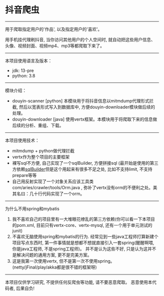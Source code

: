# 抖音爬虫
----
<p>用于爬取指定用户的'作品', 以及指定用户的'喜欢'。
<p>用手机挂代理刷抖音, 当你访问其他用户的个人空间时, 就自动把这些用户信息、头像、视频封面、视频mp4、mp3等都爬取下来了。


---
本项目使用语言及版本：
* jdk: 13-pre
* python: 3.8


----
模块介绍：
* douyin-scanner \[python\] 本模块用于将抖音信息以mitmdump代理形式拦截, 然后以宽表形式写入到数据库中, 方便douyin-downloader模块做后续的处理。
* douyin-downloader \[java\] 使用vertx框架。本模块用于将爬取下来的信息做后续的分析、重组、下载。

----
本项目使用技术：
* mitmdump + python做代理拦截
* vertx作为整个项目的主要框架
* 裸写sql不方便, 自己实现了一个sqlBuilder, 方便拼接sql (最开始是使用的第三方依赖[sqlBuilder](https://github.com/jkrasnay/sqlbuilder)但是这个用起来有很多不足之处, 比如不支持limit, 不支持prepare等等
* 自己用反射实现了一个对象关系应该工具类com/aries/crawler/tools/Orm.java , 弥补了vertx没有orm的不便利之处。美其名曰：几十行代码实现了一个orm。

----
为什么不用spring和mybatis
1. 我不喜欢自己的项目里有一大堆眼花缭乱的第三方依赖(你可以看一下本项目的pom.xml, 目前只有vertx-core、vertx-mysql, 还有一个用于单元测试的junit)
1. 不喜欢无脑使用spring和mybatis的行为. 经常见到一些java工程师打算新建个项目写点东西时, 第一件事情就是想都不想就直接引入一套spring(醒醒啊喂, 你是java工程师, 不是spring工程师)。 并不是认为这些不好, 只是认为这并不是解决问题的通用方案, 更不是完美方案。
1. 这是我第一次使用vertx, 但不是第一次不使用spring。(netty/jFinal/play/akka都是很不错的框架呀)
----
本项目仅供学习研究, 不提供任何反爬虫等功能, 请不要恶意爬取。 恶意使用本代码者, 后果自负!
